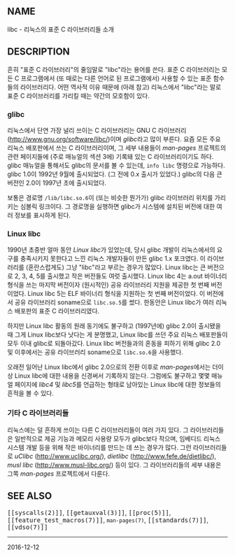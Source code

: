 ## NAME

libc - 리눅스의 표준 C 라이브러리들 소개

## DESCRIPTION

흔히 "표준 C 라이브러리"의 줄임말로 "libc"라는 용어를 쓴다. 표준 C 라이브러리는 모든 C 프로그램에서 (또 때로는 다른 언어로 된 프로그램에서) 사용할 수 있는 표준 함수들의 라이브러리다. 어떤 역사적 이유 때문에 (아래 참고) 리눅스에서 "libc"라는 말로 표준 C 라이브러리를 가리킬 때는 약간의 모호함이 있다.

### glibc

리눅스에서 단연 가장 널리 쓰이는 C 라이브러리는 GNU C 라이브러리(http://www.gnu.org/software/libc/)이며 *glibc*라고 많이 부른다. 요즘 모든 주요 리눅스 배포판에서 쓰는 C 라이브러리이며, 그 세부 내용들이 *man-pages* 프로젝트의 관련 페이지들에 (주로 매뉴얼의 섹션 3에) 기록돼 있는 C 라이브러리이기도 하다. glibc 매뉴얼을 통해서도 glibc의 문서를 볼 수 있는데, `info libc` 명령으로 가능하다. glibc 1.0이 1992년 9월에 출시되었다. (그 전에 0.x 출시가 있었다.) glibc의 다음 큰 버전인 2.0이 1997년 초에 출시되었다.

보통은 경로명 `/lib/libc.so.6`이 (또는 비슷한 뭔가가) glibc 라이브러리 위치를 가리키는 심볼릭 링크이다. 그 경로명을 실행하면 glibc가 시스템에 설치된 버전에 대한 여러 정보를 표시하게 된다.

### Linux libc

1990년 초중반 얼마 동안 *Linux libc*가 있었는데, 당시 glibc 개발이 리눅스에서의 요구를 충족시키지 못한다고 느낀 리눅스 개발자들이 만든 glibc 1.x 포크였다. 이 라이브러리를 (혼란스럽게도) 그냥 "libc"라고 부르는 경우가 많았다. Linux libc는 큰 버전으로 2, 3, 4, 5를 출시했고 작은 버전들도 여럿 출시했다. Linux libc 4는 a.out 바이너리 형식을 쓰는 마지막 버전이자 (원시적인) 공유 라이브러리 지원을 제공한 첫 번째 버전이었다. Linux libc 5는 ELF 바이너리 형식을 지원하는 첫 번째 버전이었다. 이 버전에서 공유 라이브러리 soname으로 `libc.so.5`를 썼다. 한동안은 Linux libc가 여러 리눅스 배포판의 표준 C 라이브러리였다.

하지만 Linux libc 활동의 원래 동기에도 불구하고 (1997년에) glibc 2.0이 출시됐을 때 그게 Linux libc보다 낫다는 게 분명했고, Linux libc를 쓰던 주요 리눅스 배포판들이 모두 이내 glibc로 되돌아갔다. Linux libc 버전들과의 혼동을 피하기 위해 glibc 2.0 및 이후에서는 공유 라이브러리 soname으로 `libc.so.6`을 사용했다.

오래전 일어난 Linux libc에서 glibc 2.0으로의 전환 이후로 *man-pages*에서는 더이상 Linux libc에 대한 내용을 신경써서 기록하지 않는다. 그럼에도 불구하고 몇몇 매뉴얼 페이지에 *libc4* 및 *libc5*를 언급하는 형태로 남아있는 Linux libc에 대한 정보들의 흔적을 볼 수 있다.

### 기타 C 라이브러리들

리눅스에는 덜 흔하게 쓰이는 다른 C 라이브러리들이 여러 가지 있다. 그 라이브러리들은 일반적으로 제공 기능과 메모리 사용량 모두가 glibc보다 작으며, 임베디드 리눅스 시스템 개발 등을 위해 작은 바이너리를 만드는 데 쓰는 경우가 많다. 그런 라이브러리들로 *uClibc* (http://www.uclibc.org/), *dietlibc* (http://www.fefe.de/dietlibc/), *musl libc* (http://www.musl-libc.org/) 등이 있다. 그 라이브러리들의 세부 내용은 그쪽 *man-pages* 프로젝트에서 다룬다.

## SEE ALSO

<tt>[[syscalls(2)]]</tt>, <tt>[[getauxval(3)]]</tt>, <tt>[[proc(5)]]</tt>, <tt>[[feature_test_macros(7)]]</tt>, `man-pages(7)`, <tt>[[standards(7)]]</tt>, <tt>[[vdso(7)]]</tt>

----

2016-12-12
